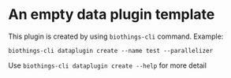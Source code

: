 # An empty data plugin template

This plugin is created by using `biothings-cli` command.
Example:

```shell
biothings-cli dataplugin create --name test --parallelizer
```

Use `biothings-cli dataplugin create --help` for more detail
